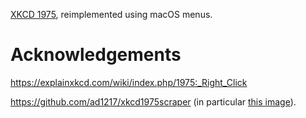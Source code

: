 [XKCD 1975](https://xkcd.com/1975/), reimplemented using macOS menus.


# Acknowledgements

https://explainxkcd.com/wiki/index.php/1975:_Right_Click

https://github.com/ad1217/xkcd1975scraper (in particular [this image](https://raw.githubusercontent.com/ad1217/xkcd1975scraper/master/out.svg)).
